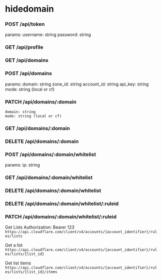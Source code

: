 # hidedomain

### POST /api/token

params:
    username: string
    password: string

### GET /api/profile

### GET /api/domains

### POST /api/domains

params:
    domain: string
    zone_id: string
    account_id: string
    api_key: string
    mode: string (local or cf)

### PATCH /api/domains/:domain
    domain: string
    mode: string (local or cf)

### GET /api/domains/:domain

### DELETE /api/domains/:domain

### POST /api/domains/:domain/whitelist

params:
    ip: string

### GET /api/domains/:domain/whitelist

### DELETE /api/domains/:domain/whitelist

### DELETE /api/domains/:domain/whitelist/:ruleid

### PATCH /api/domains/:domain/whitelist/:ruleid


Get Lists
    Authorization: Bearer 123
    `https://api.cloudflare.com/client/v4/accounts/{account_identifier}/rules/lists`

Get a list
    `https://api.cloudflare.com/client/v4/accounts/{account_identifier}/rules/lists/{list_id}`

Get list items
    `https://api.cloudflare.com/client/v4/accounts/{account_identifier}/rules/lists/{list_id}/items`

